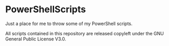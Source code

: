 # PowerShellScripts

Just a place for me to throw some of my PowerShell scripts.

All scripts contained in this repository are released copyleft under the GNU General Public License V3.0.